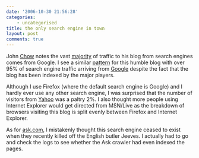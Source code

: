 ```yaml
---
date: '2006-10-30 21:56:28'
categories:
    - uncategorised
title: the only search engine in town
layout: post
comments: true
---
```

John [Chow](http://www.johnchow.com/) notes the vast
[majority](http://www.johnchow.com/yahoo-msn-who-the-hell-are-they/) of
traffic to his blog from search engines comes from Google. I see a
similar [pattern](http://flickr.com/photos/70276096@N00/283530463/) for
this humble blog with over 95% of search engine traffic arriving from
[Google](http://www.google.com/) despite the fact that the blog has been
indexed by the major players.

Although I use Firefox (where the default search engine is Google) and I
hardly ever use any other search engine, I was surprised that the number
of visitors from [Yahoo](http://www.yahoo.com/) was a paltry 2%. I also
thought more people using Internet Explorer would get directed from
MSN/Live as the breakdown of browsers visiting this blog is split evenly
between Firefox and Internet Explorer.

As for [ask.com](http://uk.ask.com/?o=312), I mistakenly thought this
search engine ceased to exist when they recently killed off the English
butler Jeeves. I actually had to go and check the logs to see whether
the Ask crawler had even indexed the pages.
